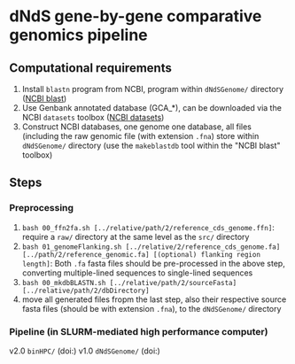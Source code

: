 # dNdS gene-by-gene comparative genomics pipeline

## Computational requirements

1. Install `blastn` program from NCBI, program within `dNdSGenome/` directory ([NCBI blast](https://blast.ncbi.nlm.nih.gov/doc/blast-help/downloadblastdata.html))
0. Use Genbank annotated database (GCA_*), can be downloaded via the NCBI `datasets` toolbox ([NCBI datasets](https://www.ncbi.nlm.nih.gov/datasets/docs/v2/download-and-install/))
0. Construct NCBI databases, one genome one database, all files (including the raw genomic file (with extension `.fna`) store within `dNdSGenome/` directory (use the `makeblastdb` tool within the "NCBI blast" toolbox)

## Steps

### Preprocessing

1. `bash 00_ffn2fa.sh [../relative/path/2/reference_cds_genome.ffn]`: require a `raw/` directory at the same level as the `src/` directory
0. `bash 01_genomeFlanking.sh [../relative/2/reference_cds_genome.fa] [../path/2/reference_genomic.fa] [(optional) flanking region length]`: Both `.fa` fasta files should be pre-processed in the above step, converting multiple-lined sequences to single-lined sequences
0. `bash 00_mkdbBLASTN.sh [../relative/path/2/sourceFasta] [../relative/path/2/dbDirectory]`
0. move all generated files fropm the last step, also their respective source fasta files (should be with extension `.fna`), to the `dNdSGenome/` directory

### Pipeline (in SLURM-mediated high performance computer)

v2.0 `binHPC/` (doi:)
v1.0 `dNdSGenome/` (doi:)  
